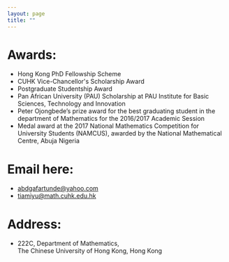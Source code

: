 ```yaml
---
layout: page
title: ""
---
```

# Awards:
- Hong Kong PhD Fellowship Scheme
- CUHK Vice-Chancellor's Scholarship Award
- Postgraduate Studentship Award
- Pan African University (PAU) Scholarship at PAU Institute for Basic Sciences, Technology and Innovation
- Peter Ojongbede’s prize award for the best graduating student in the department of Mathematics for the 2016/2017 Academic Session
- Medal award at the 2017 National Mathematics Competition for University Students (NAMCUS), awarded by the National Mathematical Centre, Abuja Nigeria

# Email here: 
- abdgafartunde@yahoo.com
- tiamiyu@math.cuhk.edu.hk

# Address:
- 222C, Department of Mathematics, \
The Chinese University of Hong Kong, 
Hong Kong
